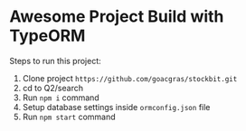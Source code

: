 # Awesome Project Build with TypeORM

Steps to run this project:

1. Clone project `https://github.com/goacgras/stockbit.git`
2. cd to Q2/search
3. Run `npm i` command
4. Setup database settings inside `ormconfig.json` file
5. Run `npm start` command
